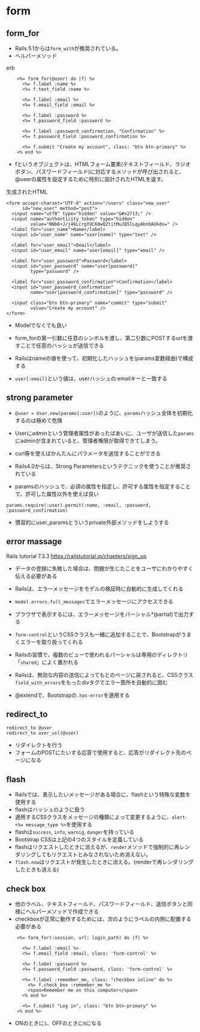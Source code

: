# form
## form_for
- Rails 5.1からは`form_with`が推奨されている。
- ヘルパーメソッド



erb
```
    <%= form_for(@user) do |f| %>
      <%= f.label :name %>
      <%= f.text_field :name %>

      <%= f.label :email %>
      <%= f.email_field :email %>

      <%= f.label :password %>
      <%= f.password_field :password %>

      <%= f.label :password_confirmation, "Confirmation" %>
      <%= f.password_field :password_confirmation %>

      <%= f.submit "Create my account", class: "btn btn-primary" %>
    <% end %>
```

- fというオブジェクトは、HTMLフォーム要素(テキストフィールド、ラジオボタン、パスワードフィールド)に対応するメソッドが呼び出されると、@userの属性を設定するために特別に設計されたHTMLを返す。

生成されたHTML
```
<form accept-charset="UTF-8" action="/users" class="new_user"
      id="new_user" method="post">
  <input name="utf8" type="hidden" value="&#x2713;" />
  <input name="authenticity_token" type="hidden"
         value="NNb6+J/j46LcrgYUC60wQ2titMuJQ5lLqyAbnbAUkdo=" />
  <label for="user_name">Name</label>
  <input id="user_name" name="user[name]" type="text" />

  <label for="user_email">Email</label>
  <input id="user_email" name="user[email]" type="email" />

  <label for="user_password">Password</label>
  <input id="user_password" name="user[password]"
         type="password" />

  <label for="user_password_confirmation">Confirmation</label>
  <input id="user_password_confirmation"
         name="user[password_confirmation]" type="password" />

  <input class="btn btn-primary" name="commit" type="submit"
         value="Create my account" />
</form>
```

- Modelでなくても良い
- form_forの第一引数に任意のシンボルを渡し、第二引数にPOSTするurlを渡すことで任意のハッシュが送信できる

- Railsはnameの値を使って、初期化したハッシュを(params変数経由)で構成する
- `user[:email]`という値は、userハッシュの:emailキーと一致する


## strong parameter
- `@user = User.new(params[:user])`のように、`params`ハッシュ全体を初期化するのは極めて危険
- Userにadminという管理者属性があったばあいに、ユーザが送信した`params`にadminが含まれていると、管理者権限が取得できてしまう。
- curl等を使えばかんたんにパラメータを送信することができる

- Rails4.0からは、Strong Parametersというテクニックを使うことが推奨されている
- paramsのハッシュで、必須の属性を指定し、許可する属性を指定することで、許可した属性以外を使えば良い
```
params.require(:user).permit(:name, :email, :password, :password_confirmation)
```
- 慣習的にuser_paramsとういうprivate外部メソッドをしようする

## error massage
Rails tutorial 7.3.3
https://railstutorial.jp/chapters/sign_up

- データの登録に失敗した場合は、問題が生じたことをユーザにわかりやすく伝える必要がある
- Railsは、エラーメッセージをモデルの検証時に自動的に生成してくれる
- `model.errors.full_messages`でエラーメッセージにアクセスできる
- ブラウザで表示するには、エラーメッセージをパーシャル*(partial)で出力する
- `form-control`というCSSクラスも一緒に追加することで、Bootstrapがうまくエラーを取り扱ってくれる
- Railsの習慣で、複数のビューで使われるパーシャルは専用のディレクトリ「`shared`」によく置かれる


- Railsは、無効な内容の送信によってもとのページに戻されると、CSSクラス`field_with_errors`をもったdivタグでエラー箇所を自動的に囲む
- @extendで、Bootstrapの`.has-error`を適用する


## redirect_to
```
redirect_to @user
redirect_to user_usl(@user)
```
- リダイレクトを行う
- フォームのPOSTにたいする応答で使用すると、応答がリダイレクト先のページになる

## flash
- Railsでは、表示したいメッセージがある場合に、flashという特殊な変数を使用する
- flashはハッシュのように扱う
- 適用するCSSクラスをメッセージの種類によって変更するように、`alert-<%= message_type %>`を使用する
- flashは`success`, `info`, `warnig`, `danger`を持っている
- Bootstrap CSSは上記の4つのスタイルを定義している
- flashはリクエストしたときに消えるが、`render`メソッドで強制的に再レンダリングしてもリクエストとみなされないため消えない。
- `flash.now`はリクエストが発生したときに消える。(renderで再レンダリングしたときも消える)

## check box
- 他のラベル、テキストフィールド、パスワードフィールド、送信ボタンと同様にヘルパーメソッドで作成できる
- checkboxが正常に動作するためには、次のようにラベルの内側に配置する必要がある
```
    <%= form_for(:session, url: login_path) do |f| %>

      <%= f.label :email %>
      <%= f.email_field :email, class: 'form-control' %>

      <%= f.label :password %>
      <%= f.password_field :password, class: 'form-control' %>

      <%= f.label :remember_me, class: "checkbox inline" do %>
        <%= f.check_box :remember_me %>
        <span>Remember me on this computer</span>
      <% end %>

      <%= f.submit "Log in", class: "btn btn-primary" %>
    <% end %>
```
- ONのときに`1`、OFFのときに`0`になる


